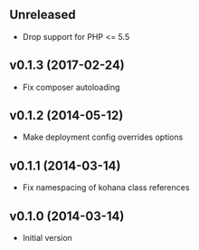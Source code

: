 ## Unreleased

* Drop support for PHP <= 5.5

## v0.1.3 (2017-02-24)

* Fix composer autoloading

## v0.1.2 (2014-05-12)

* Make deployment config overrides options

## v0.1.1 (2014-03-14)

* Fix namespacing of kohana class references

## v0.1.0 (2014-03-14)

* Initial version